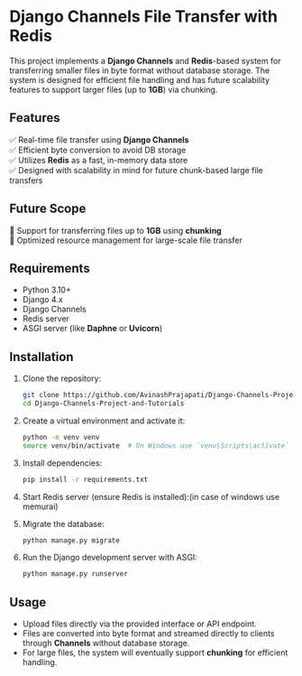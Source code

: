 # Django Channels File Transfer with Redis

This project implements a **Django Channels** and **Redis**-based system for transferring smaller files in byte format without database storage. The system is designed for efficient file handling and has future scalability features to support larger files (up to **1GB**) via chunking.

## Features
✅ Real-time file transfer using **Django Channels**  
✅ Efficient byte conversion to avoid DB storage  
✅ Utilizes **Redis** as a fast, in-memory data store  
✅ Designed with scalability in mind for future chunk-based large file transfers  

## Future Scope
🚀 Support for transferring files up to **1GB** using **chunking**  
🚀 Optimized resource management for large-scale file transfer  

## Requirements
- Python 3.10+
- Django 4.x
- Django Channels
- Redis server
- ASGI server (like **Daphne** or **Uvicorn**)

## Installation
1. Clone the repository:
   ```bash
   git clone https://github.com/AvinashPrajapati/Django-Channels-Project-and-Tutorials.git
   cd Django-Channels-Project-and-Tutorials
   ```

2. Create a virtual environment and activate it:
   ```bash
   python -m venv venv
   source venv/bin/activate  # On Windows use `venv\Scripts\activate`
   ```

3. Install dependencies:
   ```bash
   pip install -r requirements.txt
   ```

4. Start Redis server (ensure Redis is installed):(in case of windows use memurai)

5. Migrate the database:
   ```bash
   python manage.py migrate
   ```

6. Run the Django development server with ASGI:
   ```bash
   python manage.py runserver
   ```

## Usage
- Upload files directly via the provided interface or API endpoint.
- Files are converted into byte format and streamed directly to clients through **Channels** without database storage.
- For large files, the system will eventually support **chunking** for efficient handling.
